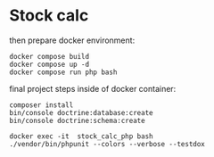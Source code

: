# Stock calc

then prepare docker environment:
```
docker compose build
docker compose up -d
docker compose run php bash
```

final project steps inside of docker container:
```
composer install
bin/console doctrine:database:create
bin/console doctrine:schema:create
```


```
docker exec -it  stock_calc_php bash
./vendor/bin/phpunit --colors --verbose --testdox
```
